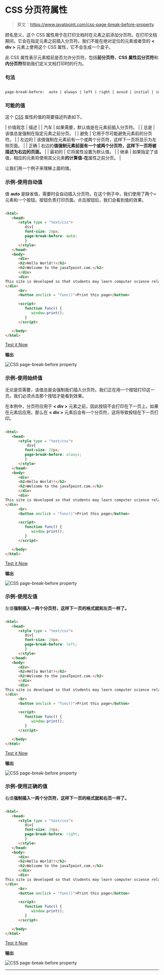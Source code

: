 # CSS 分页符属性

> 原文：<https://www.javatpoint.com/css-page-break-before-property>

顾名思义，这个 CSS 属性用于在打印文档时在元素之前添加分页符。在打印文档期间，它会在指定元素之前插入分页符。我们不能在绝对定位的元素或者空的 **< div >** 元素上使用这个 CSS 属性，它不会生成一个盒子。

此 CSS 属性表示元素框前是否允许分页符。包括**前分页符、**CSS 属性**后分页符**和**内分页符**帮助我们定义文档打印时的行为。

### 句法

```html

page-break-before:  auto | always | left | right | avoid | initial | inherit;

```

### 可能的值

这个 [CSS](https://www.javatpoint.com/css-tutorial) 属性的值的简要描述列表如下。

| 价值观念 | 描述 |
| 汽车 | 如果需要，默认值是在元素前插入分页符。 |
| 总是 | 该值总是强制在指定元素之前分页。 |
| 避免 | 它用于尽可能避免元素前的分页符。 |
| 左边的 | 该值强制在元素前有一个或两个分页符，这样下一页将显示为左侧页面。 |
| 正确 | 右边的**值强制元素前面有一个或两个分页符，这样下一页将被描述为右边的页面。** |
| 最初的 | 它将属性设置为默认值。 |
| 继承 | 如果指定了该值，相应的元素将使用其父元素**的计算值-在**属性之前分页。 |

让我们用一个例子来理解上面的值。

### 示例-使用自动值

值 **auto** 是缺省值，需要时会自动插入分页符。在这个例子中，我们使用了两个<元素和一个按钮。按钮负责打印页面。点击按钮后，我们会看到值的效果。

```html

<html>
   <head> 
      <style type = "text/css">
         div{
		 font-size: 20px;
		 page-break-before: auto;
		 }
      </style>
   </head>
   <body>
      <div>
	  <h2>Hello World!!</h2>
	  <h2>Welcome to the javaTpoint.com.</h2>
      </div>
      <div>
This site is developed so that students may learn computer science related technologies easily. The javaTpoint.com is committed to providing easy and in-depth tutorials on various technologies. No one is perfect in this world, and nothing is eternally best. But we can try to be better.      
</div>
      <br>
      <button onclick = "func()">Print this page</button>

      <script>
         function func() {
            window.print();
         }
      </script>

   </body>
</html>

```

[Test it Now](https://www.javatpoint.com/oprweb/test.jsp?filename=CSSpagebreakbeforeproperty1)

**输出**

![CSS page-break-before property](img/74d2849d2fe2a634979f5f548c390534.png)

### 示例-使用始终值

无论是否需要，该值总是会强制我们插入分页符。我们正在用一个按钮打印这一页。我们必须点击那个按钮才能看到效果。

在本例中，分页符应用于 **< div >** 元素之前，因此按钮不会打印在下一页上。如果在元素后应用，那么在 **< div >** 元素后会有一个分页符，这将导致按钮在下一页打印。

```html

<html>
   <head> 
      <style type = "text/css">
          div{
		 font-size: 20px;
		 page-break-before: always;
		 }
      </style>
   </head>
   <body>
      <div>
	  <h2>Hello World!!</h2>
	  <h2>Welcome to the javaTpoint.com.</h2>
      </div>
      <div>
This site is developed so that students may learn computer science related technologies easily. The javaTpoint.com is committed to providing easy and in-depth tutorials on various technologies. No one is perfect in this world, and nothing is eternally best. But we can try to be better.      
</div>
      <br>
      <button onclick = "func()">Print this page</button>

      <script>
         function func() {
            window.print();
         }
      </script>

   </body>
</html>

```

[Test it Now](https://www.javatpoint.com/oprweb/test.jsp?filename=CSSpagebreakbeforeproperty2)

**输出**

![CSS page-break-before property](img/dd3dedf320d5d45c1ad3540c82dbf696.png)

### 示例-使用左值

左值**强制插入一两个分页符，这样下一页的格式就和左页一样了。**

```html

<html>
   <head> 
      <style type = "text/css">
         div{
		 font-size: 20px;
		 page-break-before: left;
		 }
      </style>
   </head>
   <body>
      <div>
	  <h2>Hello World!!</h2>
	  <h2>Welcome to the javaTpoint.com.</h2>
      </div>
      <div>
This site is developed so that students may learn computer science related technologies easily. The javaTpoint.com is committed to providing easy and in-depth tutorials on various technologies. No one is perfect in this world, and nothing is eternally best. But we can try to be better.      
</div>
      <br>
      <button onclick = "func()">Print this page</button>

      <script>
         function func() {
            window.print();
         }
      </script>

   </body>
</html>

```

[Test it Now](https://www.javatpoint.com/oprweb/test.jsp?filename=CSSpagebreakbeforeproperty3)

**输出**

![CSS page-break-before property](img/50876760262fc8976f43b43a2c87a514.png)

### 示例-使用正确的值

右值**强制插入一两个分页符，这样下一页的格式就和右页一样了。**

```html

<html>
   <head> 
      <style type = "text/css">
         div{
		 font-size: 20px;
		 page-break-before: right;
		 }
      </style>
   </head>
   <body>
      <div>
	  <h2>Hello World!!</h2>
	  <h2>Welcome to the javaTpoint.com.</h2>
      </div>
      <div>
This site is developed so that students may learn computer science related technologies easily. The javaTpoint.com is committed to providing easy and in-depth tutorials on various technologies. No one is perfect in this world, and nothing is eternally best. But we can try to be better.      
</div>
      <br>
      <button onclick = "func()">Print this page</button>

      <script>
         function func() {
            window.print();
         }
      </script>

   </body>
</html>

```

[Test it Now](https://www.javatpoint.com/oprweb/test.jsp?filename=CSSpagebreakbeforeproperty4)

**输出**

![CSS page-break-before property](img/d6b7086d42f26ebe5ac85d6f04949f4f.png)

* * *